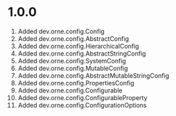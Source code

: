 # 1.0.0

01. Added dev.orne.config.Config
01. Added dev.orne.config.AbstractConfig
01. Added dev.orne.config.HierarchicalConfig
01. Added dev.orne.config.AbstractStringConfig
01. Added dev.orne.config.SystemConfig
01. Added dev.orne.config.MutableConfig
01. Added dev.orne.config.AbstractMutableStringConfig
01. Added dev.orne.config.PropertiesConfig
01. Added dev.orne.config.Configurable
01. Added dev.orne.config.ConfigurableProperty
01. Added dev.orne.config.ConfigurationOptions
